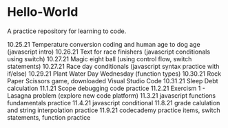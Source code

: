 # Hello-World
A practice repository for learning to code.

10.25.21  Temperature conversion coding and human age to dog age (javascript intro)
10.26.21  Text for race finishers (javascript conditionals using switch)
10.27.21  Magic eight ball (using control flow, switch statements)
10.27.21  Race day conditionals (javascript syntax practice with if/else) 
10.29.21  Plant Water Day Wednesday (function types)
10.30.21  Rock Paper Scissors game, downloaded Visual Studio Code
10.31.21  Sleep Debt calculation
11.1.21  Scope debugging code practice
11.2.21  Exercism 1 - Lasagna problem (explore new code platform)
11.3.21  javascript functions fundamentals practice
11.4.21  javascript conditional
11.8.21  grade calulation and string interpolation practice
11.9.21  codecademy practice items, switch statements, function practice
